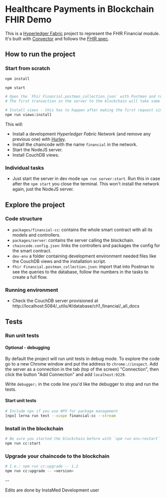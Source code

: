 # Healthcare Payments in Blockchain FHIR Demo

This is a [Hyperledger Fabric](https://www.hyperledger.org/projects/fabric) project to represent the FHIR Financial module. It's built with [Convector](https://github.com/worldsibu/convector) and follows the [FHIR spec](https://www.hl7.org/fhir/).

## How to run the project

### Start from scratch

```bash
npm install

npm start

# Open the `Fhir Financial.postman_collection.json` with Postman and run a initial request.
# The first transaction in the server to the blockchain will take some seconds to start the containers for the very first time.

# Install views - this has to happen after making the first request since no database exists yet in CouchDB
npm run views:install
```

This will:

* Install a development *Hyperledger Fabric Network* (and remove any previous one) with [Hurley](https://github.com/worldsibu/hurley).
* Install the chaincode with the name `financial` in the network.
* Start the NodeJS server.
* Install CouchDB views.

### Individual tasks

* Just start the server in dev mode `npm run server:start`. Run this in case after the `npm start` you close the terminal. This won't install the network again, just the NodeJS server.

## Explore the project

### Code structure

* `packages/financial-cc`: contains the whole smart contract with all its models and controllers.
* `packages/server`: contains the server calling the blockchain.
* `chaincode.config.json`: links the controllers and packages the config for the smart contract.
* `dev-env` a folder containing development environment needed files like the CouchDB views and the installation script.
* `Fhir Financial.postman_collection.json`: import that into Postman to see the queries to the database, follow the numbers in the tasks to create a full flow.

### Running environment

* Check the CouchDB server provisioned at http://localhost:5084/_utils/#/database/ch1_financial/_all_docs

## Tests

### Run unit tests

#### Optional - debugging

By default the project will run unit tests in debug mode. To explore the code go to a new Chrome window and put the address to `chrome://inspect`. Add the server as a connection in the tab (top of the screen) "Connection", then click the button "Add Connection" and add `localhost:9229`.

Write `debugger;` in the code line you'd like the debugger to stop and run the tests.

#### Start unit tests

```bash
# Include npx if you use NPX for package management
[npx] lerna run test --scope financial-cc --stream
```

### Install in the blockchain

```bash
# Be sure you started the blockchain before with `npm run env:restart`
npm run cc:start
```

### Upgrade your chaincode to the blockchain

```bash
# I.e.: npm run cc:upgrade -- 1.2
npm run cc:upgrade -- <version>
```

--

Edits are done by InstaMed Development user
